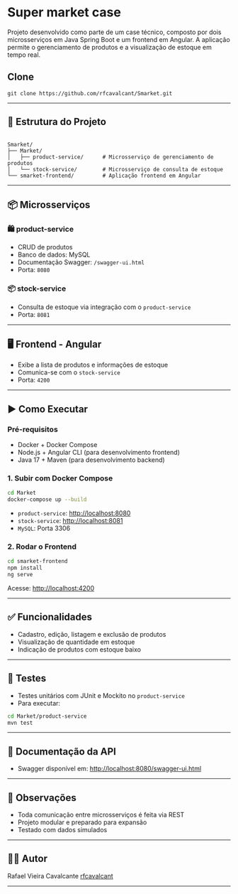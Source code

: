 # Super market case

Projeto desenvolvido como parte de um case técnico, composto por dois microsserviços em Java Spring Boot e um frontend em Angular. A aplicação permite o gerenciamento de produtos e a visualização de estoque em tempo real.

## Clone
```
git clone https://github.com/rfcavalcant/Smarket.git
```

---

## 🧩 Estrutura do Projeto

```

Smarket/
├── Market/
│   ├── product-service/      # Microsserviço de gerenciamento de produtos
│   └── stock-service/        # Microsserviço de consulta de estoque
└── smarket-frontend/         # Aplicação frontend em Angular

````

---

## 📦 Microsserviços

### 🛍️ product-service

- CRUD de produtos
- Banco de dados: MySQL
- Documentação Swagger: `/swagger-ui.html`
- Porta: `8080`

### 📦 stock-service

- Consulta de estoque via integração com o `product-service`
- Porta: `8081`

---

## 🖥️ Frontend - Angular

- Exibe a lista de produtos e informações de estoque
- Comunica-se com o `stock-service`
- Porta: `4200`

---

## ▶️ Como Executar

### Pré-requisitos

- Docker + Docker Compose
- Node.js + Angular CLI (para desenvolvimento frontend)
- Java 17 + Maven (para desenvolvimento backend)

### 1. Subir com Docker Compose

```bash
cd Market
docker-compose up --build
````

* `product-service`: [http://localhost:8080](http://localhost:8080)
* `stock-service`: [http://localhost:8081](http://localhost:8081)
* `MySQL`: Porta 3306

### 2. Rodar o Frontend

```bash
cd smarket-frontend
npm install
ng serve
```

Acesse: [http://localhost:4200](http://localhost:4200)

---

## ✅ Funcionalidades

* Cadastro, edição, listagem e exclusão de produtos
* Visualização de quantidade em estoque
* Indicação de produtos com estoque baixo

---

## 🧪 Testes

* Testes unitários com JUnit e Mockito no `product-service`
* Para executar:

```bash
cd Market/product-service
mvn test
```

---

## 📄 Documentação da API

* Swagger disponível em: [http://localhost:8080/swagger-ui.html](http://localhost:8080/swagger-ui.html)

---

## 📌 Observações

* Toda comunicação entre microsserviços é feita via REST
* Projeto modular e preparado para expansão
* Testado com dados simulados

---

## 👨‍💻 Autor

Rafael Vieira Cavalcante
[rfcavalcant](https://github.com/rfcavalcant)

---
